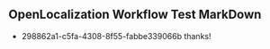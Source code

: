## OpenLocalization Workflow Test MarkDown
* 298862a1-c5fa-4308-8f55-fabbe339066b thanks!

<!--HONumber=Jul16_HO3-->


